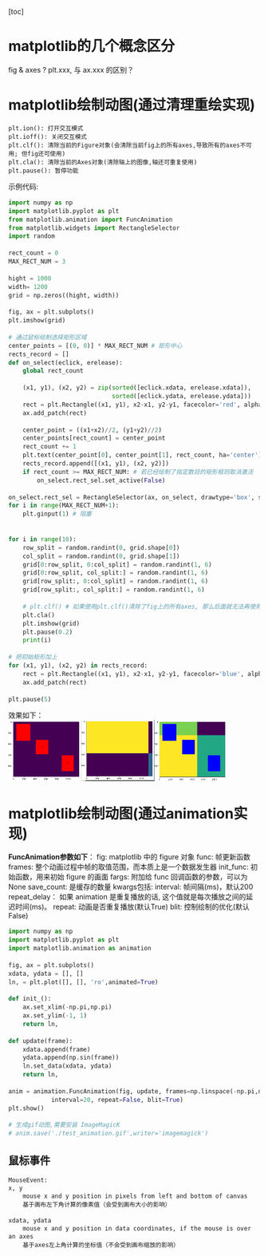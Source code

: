 [toc]

# matplotlib的几个概念区分
fig & axes ?
plt.xxx, 与 ax.xxx 的区别？

# matplotlib绘制动图(通过清理重绘实现)

```
plt.ion(): 打开交互模式
plt.ioff(): 关闭交互模式
plt.clf(): 清除当前的Figure对象(会清除当前fig上的所有axes,导致所有的axes不可用; 但fig还可使用)
plt.cla(): 清除当前的Axes对象(清除轴上的图像,轴还可重复使用)
plt.pause(): 暂停功能
```

示例代码:
```python
import numpy as np
import matplotlib.pyplot as plt
from matplotlib.animation import FuncAnimation   
from matplotlib.widgets import RectangleSelector
import random

rect_count = 0
MAX_RECT_NUM = 3

hight = 1000
width= 1200
grid = np.zeros((hight, width))

fig, ax = plt.subplots()
plt.imshow(grid)

# 通过鼠标绘制选择矩形区域
center_points = [(0, 0)] * MAX_RECT_NUM # 矩形中心
rects_record = []
def on_select(eclick, erelease):
    global rect_count 
    
    (x1, y1), (x2, y2) = zip(sorted([eclick.xdata, erelease.xdata]), 
                             sorted([eclick.ydata, erelease.ydata]))
    rect = plt.Rectangle((x1, y1), x2-x1, y2-y1, facecolor='red', alpha=1.0)
    ax.add_patch(rect)

    center_point = ((x1+x2)//2, (y1+y2)//2)
    center_points[rect_count] = center_point
    rect_count += 1
    plt.text(center_point[0], center_point[1], rect_count, ha='center')
    rects_record.append([(x1, y1), (x2, y2)])
    if rect_count >= MAX_RECT_NUM: # 若已经绘制了指定数目的矩形框则取消激活
        on_select.rect_sel.set_active(False)

on_select.rect_sel = RectangleSelector(ax, on_select, drawtype='box', spancoords='pixels')
for i in range(MAX_RECT_NUM+1):
    plt.ginput(1) # 阻塞


for i in range(10):
    row_split = random.randint(0, grid.shape[0])
    col_split = random.randint(0, grid.shape[1])
    grid[0:row_split, 0:col_split] = random.randint(1, 6)
    grid[0:row_split, col_split:] = random.randint(1, 6)
    grid[row_split:, 0:col_split] = random.randint(1, 6)
    grid[row_split:, col_split:] = random.randint(1, 6)

    # plt.clf() # 如果使用plt.clf()清除了fig上的所有axes, 那么后面就无法再使用原ax进行绘制了
    plt.cla()
    plt.imshow(grid)
    plt.pause(0.2)
    print(i)

# 把初始矩形加上
for (x1, y1), (x2, y2) in rects_record:  
    rect = plt.Rectangle((x1, y1), x2-x1, y2-y1, facecolor='blue', alpha=1.0)
    ax.add_patch(rect)

plt.pause(5)
```
效果如下：
![](images_attachments/20210415220846933_4137.png)


# matplotlib绘制动图(通过animation实现)
**FuncAnimation参数如下**：
fig: matplotlib 中的 figure 对象
func: 帧更新函数
frames: 整个动画过程中帧的取值范围，而本质上是一个数据发生器
init_func: 初始函数，用来初始 figure 的画面
fargs: 附加给 func 回调函数的参数，可以为 None
save_count: 是缓存的数量
kwargs包括:
    interval:  帧间隔(ms)，默认200
    repeat_delay： 如果 animation 是重复播放的话, 这个值就是每次播放之间的延迟时间(ms)。
    repeat: 动画是否重复播放(默认True)
    blit: 控制绘制的优化(默认False)

```python
import numpy as np
import matplotlib.pyplot as plt
import matplotlib.animation as animation

fig, ax = plt.subplots()
xdata, ydata = [], []
ln, = plt.plot([], [], 'ro',animated=True)

def init_():
    ax.set_xlim(-np.pi,np.pi)
    ax.set_ylim(-1, 1)
    return ln,

def update(frame):
    xdata.append(frame)
    ydata.append(np.sin(frame))
    ln.set_data(xdata, ydata)
    return ln,

anim = animation.FuncAnimation(fig, update, frames=np.linspace(-np.pi,np.pi, 90), init_func=init,\
            interval=20, repeat=False, blit=True)
plt.show()

# 生成gif动图,需要安装 ImageMagicK
# anim.save('./test_animation.gif',writer='imagemagick')
```


## 鼠标事件
```
MouseEvent:
x, y
    mouse x and y position in pixels from left and bottom of canvas
    基于画布左下角计算的像素值（会受到画布大小的影响）

xdata, ydata
    mouse x and y position in data coordinates, if the mouse is over an axes
    基于axes左上角计算的坐标值（不会受到画布缩放的影响）
```